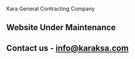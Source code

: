 <h> Kara General Contracting Company</h>

## Website Under Maintenance
## Contact us - info@karaksa.com

